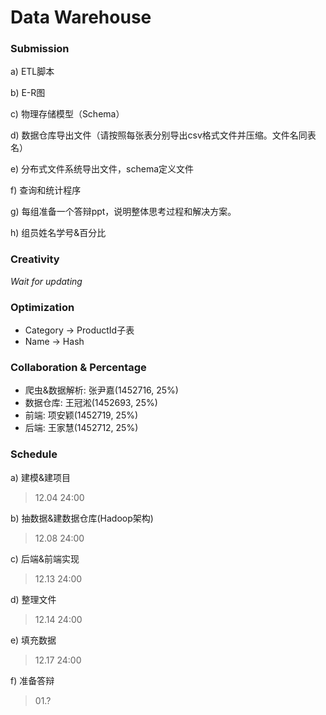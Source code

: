 # Data Warehouse

### Submission

a)  ETL脚本

b)  E-R图

c)  物理存储模型（Schema）

d)  数据仓库导出文件（请按照每张表分别导出csv格式文件并压缩。文件名同表名）

e)  分布式文件系统导出文件，schema定义文件

f)  查询和统计程序

g)  每组准备一个答辩ppt，说明整体思考过程和解决方案。

h)  组员姓名学号&百分比

### Creativity

*Wait for updating*

### Optimization

- Category -> ProductId子表
- Name -> Hash

### Collaboration & Percentage

- 爬虫&数据解析: 张尹嘉(1452716, 25%)
- 数据仓库: 王冠淞(1452693, 25%)
- 前端: 项安颖(1452719, 25%)
- 后端: 王家慧(1452712, 25%)

### Schedule

a) 建模&建项目
>12.04 24:00

b) 抽数据&建数据仓库(Hadoop架构)
>12.08 24:00

c) 后端&前端实现
>12.13 24:00

d) 整理文件
>12.14 24:00

e) 填充数据
>12.17 24:00

f) 准备答辩
>01.?
